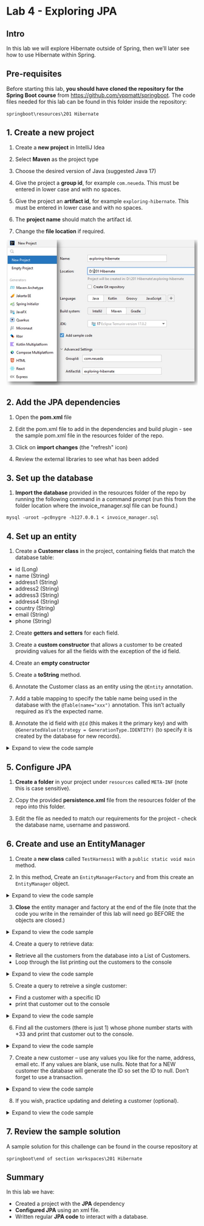 # Lab 4 - Exploring JPA

## Intro

In this lab we will explore Hibernate outside of Spring, then we’ll later see how to use Hibernate within Spring.

## Pre-requisites

Before starting this lab, **you should have cloned the repository for the Spring Boot course** from https://github.com/vppmatt/springboot. The code files needed for this lab can be found in this folder inside the repository:

`springboot\resources\201 Hibernate`

## 1. Create a new project

1. Create a **new project** in IntelliJ Idea

2. Select **Maven** as the project type

3. Choose the desired version of Java (suggested Java 17)

3. Give the project a **group id**, for example `com.neueda`. This must be entered in lower case and with no spaces.

4. Give the project an **artifact id**, for example `exploring-hibernate`.  This must be entered in lower case and with no spaces.

5. The **project name** should match the artifact id. 

6. Change the **file location** if required.

![new project settings](/images/jpa-project.jpg)

## 2. Add the JPA dependencies

1. Open the **pom.xml** file

2. Edit the pom.xml file to add in the dependencies and build plugin - see the sample pom.xml file in the resources folder of the repo. 

3. Click on **import changes** (the "refresh" icon)

4. Review the external libraries to see what has been added

## 3. Set up the database

1. **Import the database** provided in the resources folder of the repo by running the following command in a command prompt (run this from the folder location where the invoice_manager.sql file can be found.)

```
mysql -uroot –pc0nygre -h127.0.0.1 < invoice_manager.sql
```

## 4. Set up an entity

1. Create a **Customer class** in the project, containing fields that match the database table:
 * id (Long)
 * name (String)
 * address1 (String)
 * address2 (String)
 * address3 (String)
 * address4 (String)
 * country (String)
 * email (String)
 * phone (String)
 
2. Create **getters and setters** for each field.

3. Create a **custom constructor** that allows a customer to be created providing values for all the fields with the exception of the id field.

4. Create an **empty constructor**

5. Create a **toString** method.

6. Annotate the Customer class as an entity using the `@Entity` annotation. 

7. Add a table mapping to specify the table name being used in the database with the `@Table(name="xxx")` annotation. This isn’t actually required as it’s the expected name.

8. Annotate the id field with `@Id` (this makes it the primary key) and with `@GeneratedValue(strategy = GenerationType.IDENTITY)` (to specify it is created by the database for new records).

<details>
<summary>
Expand to view the code sample

</summary>

```
@Entity
@Table(name = "customer")
public class Customer {

    @Id
    @GeneratedValue(strategy = GenerationType.IDENTITY)
    private Long id;
    private String name;
    private String address1;
    private String address2;
    private String address3;
    private String address4;
    private String country;
    private String email;
    private String phone;

    public Customer() {
    }


    public Customer(String name, String address1, String address2, String address3, String address4, String country, String email, String phone) {
        this.name = name;
        this.address1 = address1;
        this.address2 = address2;
        this.address3 = address3;
        this.address4 = address4;
        this.country = country;
        this.email = email;
        this.phone = phone;
    }

    public Long getId() {
        return id;
    }

    public void setId(Long id) {
        this.id = id;
    }

    public String getName() {
        return name;
    }

    public void setName(String name) {
        this.name = name;
    }

    public String getAddress1() {
        return address1;
    }

    public void setAddress1(String address1) {
        this.address1 = address1;
    }

    public String getAddress2() {
        return address2;
    }

    public void setAddress2(String address2) {
        this.address2 = address2;
    }

    public String getAddress3() {
        return address3;
    }

    public void setAddress3(String address3) {
        this.address3 = address3;
    }

    public String getAddress4() {
        return address4;
    }

    public void setAddress4(String address4) {
        this.address4 = address4;
    }

    public String getCountry() {
        return country;
    }

    public void setCountry(String country) {
        this.country = country;
    }

    public String getEmail() {
        return email;
    }

    public void setEmail(String email) {
        this.email = email;
    }

    public String getPhone() {
        return phone;
    }

    public void setPhone(String phone) {
        this.phone = phone;
    }

    @Override
    public String toString() {
        return "Customer{" +
                "id=" + id +
                ", name='" + name + '\'' +
                ", address1='" + address1 + '\'' +
                ", address2='" + address2 + '\'' +
                ", address3='" + address3 + '\'' +
                ", address4='" + address4 + '\'' +
                ", country='" + country + '\'' +
                ", email='" + email + '\'' +
                ", phone='" + phone + '\'' +
                '}';
    }
}
```
</details>

## 5. Configure JPA

1. **Create a folder** in your project under `resources` called `META-INF` (note this is case sensitive).

2. Copy the provided **persistence.xml** file from the resources folder of the repo into this folder.

3. Edit the file as needed to match our requirements for the project - check the database name, username and password.

## 6. Create and use an EntityManager

1. Create a **new class** called `TestHarness1` with a `public static void main` method.

2. In this method, Create an `EntityManagerFactory` and from this create an `EntityManager` object.

<details>

<summary>
Expand to view the code sample
</summary>

```
EntityManagerFactory factory = Persistence.createEntityManagerFactory("invoiceManagerPersistenceUnit");
EntityManager em = factory.createEntityManager();
```
</details>

3. **Close** the entity manager and factory at the end of the file (note that the code you write in the remainder of this lab will need go BEFORE the objects are closed.)

<details>

<summary>
Expand to view the code sample
</summary>

```
em.close();
factory.close();
```

</details>

4. Create a query to retrieve data:
  * Retrieve all the customers from the database into a List of Customers.
  * Loop through the list printing out the customers to the console

<details>

<summary>
Expand to view the code sample
</summary>

```
TypedQuery<Customer> getAllCustomersQuery = em.createQuery("select c from Customer c", Customer.class);
List<Customer> customers = getAllCustomersQuery.getResultList();

for (Customer customer : customers) {
    System.out.println(customer.toString());
}
```  
</details>

5. Create a query to retreive a single customer:

  * Find a customer with a specific ID
  * print that customer out to the console

<details>

<summary>
Expand to view the code sample
</summary>

```
Customer customer81 = em.find(Customer.class, 81L);
System.out.println("Customer 81 is " + customer81);
```
</details>

6. Find all the customers (there is just 1) whose phone number starts with +33 and print that customer out to the console. 

<details>

<summary>
Expand to view the code sample
</summary>

```
TypedQuery<Customer> getSpecificCustomerQuery =
    em.createQuery("select c from Customer c where c.phone like '+33%'", Customer.class);
Customer foundCustomer = getSpecificCustomerQuery.getSingleResult();
System.out.println("Customer " + foundCustomer );
```

</details>

7. Create a new customer – use any values you like for the name, address, email etc. If any values are blank, use nulls. Note that for a NEW customer the database will generate the ID so set the ID to null. Don’t forget to use a transaction.

<details>

<summary>
Expand to view the code sample
</summary>

```
EntityTransaction tx = em.getTransaction();
tx.begin();
Customer newCustomer = new Customer("Fast Trains Ltd","10 Any Road","Any Town", null, "AB1 2CD", "UK", "someemail@notvalid.com", "+44 123456789");
em.persist(newCustomer);
tx.commit();

System.out.println("The new customer was given an ID of " + newCustomer.getId());
```

</details>

8. If you wish, practice updating and deleting a customer (optional). 

<details>

<summary>
Expand to view the code sample
</summary>

```
tx.begin();
newCustomer.setName("Slow Trains Ltd");
tx.commit();

tx.begin();
em.remove(newCustomer);
tx.commit();
```

</details>

## 7. Review the sample solution

A sample solution for this challenge can be found in the course repository at 

`springboot\end of section workspaces\201 Hibernate`

## Summary

In this lab we have:

* Created a project with the **JPA** dependency
* **Configured JPA** using an xml file. 
* Written regular **JPA code** to interact with a database.